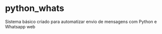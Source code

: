 # python_whats
Sistema básico criado para automatizar envio de mensagens com Python e Whatsapp web 
